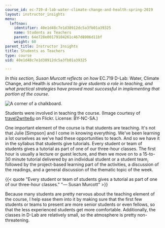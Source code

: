 ```yaml
---
course_id: ec-719-d-lab-water-climate-change-and-health-spring-2019
layout: instructor_insights
menu:
  leftnav:
    identifier: 40e1d48c7e1d38912dc5a3fb01a39325
    name: Students as Teachers
    parent: 64e728e00179104261c467d8906d11bf
    weight: 60
parent_title: Instructor Insights
title: Students as Teachers
type: course
uid: 40e1d48c7e1d38912dc5a3fb01a39325

---
```


_In this section, Susan Murcott reflects on how_ EC.719 D-Lab: Water, Climate Change, and Health _is structured to give students a role in teaching, and what practical strategies have proved most successful in implementing that portion of the course_.

![A corner of a chalkboard.](/coursemedia/ec-719-d-lab-water-climate-change-and-health-spring-2019/4c6781595c8408ecfd8f9e1affc87319_chalkboard2.jpg)

Students were involved in teaching the course. (Image courtesy of [travel2write4u](https://www.flickr.com/photos/travel2write4u/6874191777/in/photolist-bts2HT-9KyngH-c5V317-97jjTJ-dcCVEJ-9rKeez-2p1YJk-aLE5bX-a7KyWN-fkFSk7-ed74Hw-cZ7JVm-8kLhWe-daz6dW-4BLAbv-6V57Tk-6dxojv-9wuro-7sLttn-cZ7Dau-7ZvNx7-9YbV1f-51L4hz-LW5cW-chtYfj-3vxvDR-6dbBcX-7QWnE2-6vSNKU-XnRZSd-f2ZGd-4QPrV1-wUpja-9Jn5mg-4PwzC5-ahDbMf-bB6XrD-4Pwyam-2JoTm-LC1oLe-jiCc7p-37A4yi-79ct9C-EnN9DG-aeHAzG-798Bzt-owQWih-4puHfc-owS9pX-6Vt9ng) on Flickr. License: BY-NC-SA.)

One important element of the course is that students are teaching. It's not that Julie \[Simpson\] and I come in knowing everything. We've been learning a lot ourselves as we've had these opportunities to teach. And so we have it in the syllabus that students give tutorials. Every student or team of students gives a tutorial as part of one of our three-hour classes. The first hour is usually a lecture or guest lecture, and then we move on to a 15-to-30 minute tutorial delivered by an individual student or a student team, followed by the project-based learning part of the activities, a discussion of the readings, and a general discussion of the thematic topic of the week.

{{< quote "Every student or team of students gives a tutorial as part of one of our three-hour classes." "— Susan Murcott" >}}

Because many students are pretty nervous about the teaching element of the course, I help ease them into it by making sure that the first few students or teams to present are more senior students or even fellows, so that the less experienced students get more comfortable. Additionally, the classes in D-Lab are relatively small, so the atmosphere is pretty non-threatening.